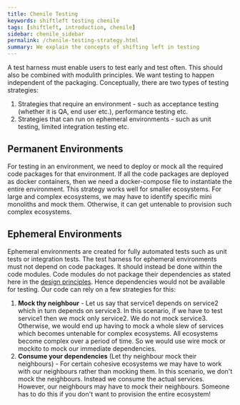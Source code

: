 ```yaml
---
title: Chenile Testing
keywords: shiftleft testing chenile
tags: [shiftleft, introduction, chenile]
sidebar: chenile_sidebar
permalink: /chenile-testing-strategy.html
summary: We explain the concepts of shifting left in testing
---
```

A test harness must enable users to test early and test often. This should also be combined with modulith principles. We want testing to happen independent of the packaging. Conceptually, there are two types of testing strategies:
1. Strategies that require an environment - such as acceptance testing (whether it is QA, end user etc.), performance testing etc.
2. Strategies that can run on ephemeral environments - such as unit testing, limited integration testing etc.

## Permanent Environments
For testing in an environment, we need to deploy or mock all the required code packages for that environment. If all the code packages are deployed as docker containers, then we need a docker-compose file to instantiate the entire environment. This strategy works well for smaller ecosystems. For large and complex ecosystems, we may have to identify specific mini monoliths and mock them. Otherwise, it can get untenable to provision such complex ecosystems. 

## Ephemeral Environments
Ephemeral environments are created for fully automated tests such as unit tests or integration tests. The test harness for ephemeral environments must not depend on code packages. It should instead be done within the code modules. Code modules do not package their dependencies as stated here in the [design principles](/chenile-design-principles.html). Hence dependencies would not be available for testing. Our code can rely on a few strategies for this:
1. **Mock thy neighbour** - Let us say that service1 depends on service2 which in turn depends on service3. In this scenario, if we have to test service1 then we mock only service2. We do not mock service3. Otherwise, we would end up having to mock a whole slew of services which becomes untenable for complex ecosystems. All ecosystems become complex over a period of time. So we would use wire mock or mockito to mock our immediate dependencies. 
2. **Consume  your dependencies** (Let thy neighbour mock their neighbours) - For certain cohesive ecosystems we may have to work with our neighbours rather than mocking them. In this scenario, we don't mock the neighbours. Instead we consume the actual services. However, our neighbours may have to mock their neighbours. Someone has to do this if you don't want to provision the entire ecosystem!






